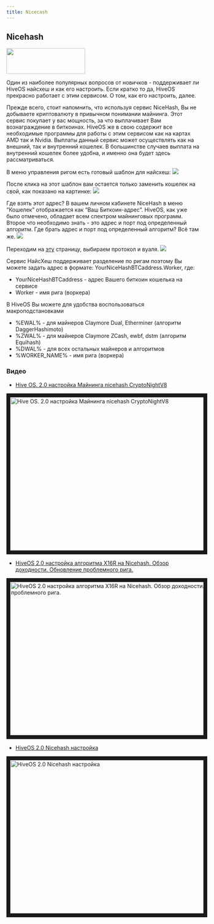 ```yaml
---
title: Nicecash
---
```


## Nicehash
<img src="http://forum.hiveos.farm/uploads/editor/vp/1fs7ux2lalf8.png" width="205" height="67">

Один из наиболее популярных вопросов от новичков - поддерживает ли HiveOS найсхеш и как его настроить.
Если кратко то да, HiveOS прекрасно работает с этим сервисом.
О том, как его настроить, далее.

Прежде всего, стоит напомнить, что используя сервис NiceHash, Вы не добываете криптовалюту в привычном понимании майнинга. Этот сервис покупает у вас мощность, за что выплачивает Вам вознаграждение в биткоинах.
HiveOS же в свою содержит все необходимые программы для работы с этим сервисом как на картах AMD так и Nvidia.
Выплаты данный сервис может осуществлять как на внешний, так и внутренний кошелек. В большинстве случаев выплата на внутренний кошелек более удобна, и именно она будет здесь рассматриваться.

В меню управления ригом есть готовый шаблон для найсхеш:
<img src="https://forum.hiveos.farm/uploads/editor/ua/iq1dhcc4nq6u.png">

После клика на этот шаблон вам остается только заменить кошелек на свой, как показано на картинке:
<img src="http://forum.hiveos.farm/uploads/editor/xw/6n0vbcqy513e.png">

Где взять этот адрес? В вашем личном кабинете NiceHash в меню “Кошелек” отображается как “Ваш Биткоин-адрес”.
HiveOS, как уже было отмечено, обладает всем спектром майнинговых программ. Второе что необходимо знать - это адрес и порт под определенный алгоритм.
Где брать адрес и порт под определенный алгоритм? Всё там же.
<img src="http://forum.hiveos.farm/uploads/editor/ur/a10znb744gvh.png">

Переходим на [эту](https://www.nicehash.com/cpu-gpu-mining) страницу, выбираем протокол и вуаля.
<img src="http://forum.hiveos.farm/uploads/editor/th/v4hbxjkigiz8.png">

Сервис НайсХеш поддерживает разделение по ригам поэтому Вы можете задать адрес в формате:
YourNiceHashBTCaddress.Worker,
где:
- YourNiceHashBTCaddress - адрес Вашего биткоин кошелька на сервисе
- Worker - имя рига (воркера)

В HiveOS Вы можете для удобства воспользоваться макроподстановками
- %EWAL% - для майнеров Claymore Dual, Etherminer (алгоритм DaggerHashimoto)
- %ZWAL% - для майнеров Claymore ZCash, ewbf, dstm (алгоритм Equihash)
- %DWAL% - для всех остальных майнеров и алгоритмов
- %WORKER_NAME% - имя рига (воркера)

### Видео
- <a href="https://www.youtube.com/watch?v=W9bnWIwitow">Hive OS. 2.0 настройка Майнинга nicehash CryptoNightV8</a>

<a href="http://www.youtube.com/watch?feature=player_embedded&v=W9bnWIwitow
" target="_blank"><img src="http://img.youtube.com/vi/W9bnWIwitow/0.jpg"
alt="Hive OS. 2.0 настройка Майнинга nicehash CryptoNightV8" width="630" height="400" border="10" /></a>

- <a href="https://www.youtube.com/watch?v=yHTYCNw-n6k">HiveOS 2.0 настройка алгоритма X16R на Nicehash. Обзор доходности. Обновление проблемного рига.</a>

<a href="http://www.youtube.com/watch?feature=player_embedded&v=yHTYCNw-n6k
" target="_blank"><img src="http://img.youtube.com/vi/yHTYCNw-n6k/0.jpg"
alt="HiveOS 2.0 настройка алгоритма X16R на Nicehash. Обзор доходности. Обновление проблемного рига." width="630" height="400" border="10" /></a>

- <a href="https://www.youtube.com/watch?v=JKnCA50lDDU">HiveOS 2.0 Nicehash настройка</a>

<a href="http://www.youtube.com/watch?feature=player_embedded&v=JKnCA50lDDU
" target="_blank"><img src="http://img.youtube.com/vi/JKnCA50lDDU/0.jpg"
alt="HiveOS 2.0 Nicehash настройка" width="630" height="400" border="10" /></a>

